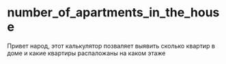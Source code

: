 # number_of_apartments_in_the_house
Привет народ,
этот калькулятор позваляет выявить сколько квартир в доме 
и какие квартиры распаложаны на каком этаже
